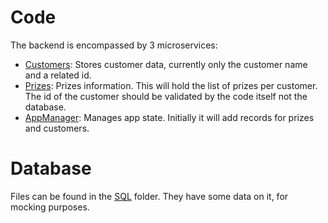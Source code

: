 # Code

The backend is encompassed by 3 microservices:

* [Customers](Customers): Stores customer data, currently only the customer name and a related id.
* [Prizes](Prizes): Prizes information. This will hold the list of prizes per customer. The id of the customer should be validated by the code itself not the database.
* [AppManager](App-Manager): Manages app state. Initially it will add records for prizes and customers.

# Database

Files can be found in the [SQL](sql) folder. They have some data on it, for mocking purposes.